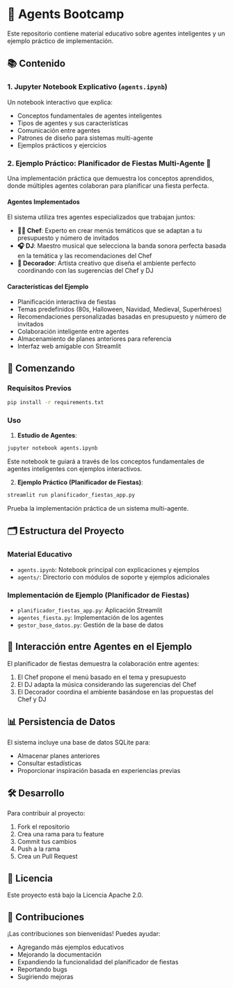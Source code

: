# 🤖 Agents Bootcamp

Este repositorio contiene material educativo sobre agentes inteligentes y un ejemplo práctico de implementación.

## 📚 Contenido

### 1. Jupyter Notebook Explicativo (`agents.ipynb`)
Un notebook interactivo que explica:
- Conceptos fundamentales de agentes inteligentes
- Tipos de agentes y sus características
- Comunicación entre agentes
- Patrones de diseño para sistemas multi-agente
- Ejemplos prácticos y ejercicios

### 2. Ejemplo Práctico: Planificador de Fiestas Multi-Agente 🎉

Una implementación práctica que demuestra los conceptos aprendidos, donde múltiples agentes colaboran para planificar una fiesta perfecta.

#### Agentes Implementados

El sistema utiliza tres agentes especializados que trabajan juntos:

- **👨‍🍳 Chef**: Experto en crear menús temáticos que se adaptan a tu presupuesto y número de invitados
- **🎧 DJ**: Maestro musical que selecciona la banda sonora perfecta basada en la temática y las recomendaciones del Chef
- **🎨 Decorador**: Artista creativo que diseña el ambiente perfecto coordinando con las sugerencias del Chef y DJ

#### Características del Ejemplo

- Planificación interactiva de fiestas
- Temas predefinidos (80s, Halloween, Navidad, Medieval, Superhéroes)
- Recomendaciones personalizadas basadas en presupuesto y número de invitados
- Colaboración inteligente entre agentes
- Almacenamiento de planes anteriores para referencia
- Interfaz web amigable con Streamlit

## 🚀 Comenzando

### Requisitos Previos

```bash
pip install -r requirements.txt
```

### Uso

1. **Estudio de Agentes**:
```bash
jupyter notebook agents.ipynb
```
Este notebook te guiará a través de los conceptos fundamentales de agentes inteligentes con ejemplos interactivos.

2. **Ejemplo Práctico (Planificador de Fiestas)**:
```bash
streamlit run planificador_fiestas_app.py
```
Prueba la implementación práctica de un sistema multi-agente.

## 🗂️ Estructura del Proyecto

### Material Educativo
- `agents.ipynb`: Notebook principal con explicaciones y ejemplos
- `agents/`: Directorio con módulos de soporte y ejemplos adicionales

### Implementación de Ejemplo (Planificador de Fiestas)
- `planificador_fiestas_app.py`: Aplicación Streamlit
- `agentes_fiesta.py`: Implementación de los agentes
- `gestor_base_datos.py`: Gestión de la base de datos

## 🤝 Interacción entre Agentes en el Ejemplo

El planificador de fiestas demuestra la colaboración entre agentes:

1. El Chef propone el menú basado en el tema y presupuesto
2. El DJ adapta la música considerando las sugerencias del Chef
3. El Decorador coordina el ambiente basándose en las propuestas del Chef y DJ

## 📊 Persistencia de Datos

El sistema incluye una base de datos SQLite para:
- Almacenar planes anteriores
- Consultar estadísticas
- Proporcionar inspiración basada en experiencias previas

## 🛠️ Desarrollo

Para contribuir al proyecto:

1. Fork el repositorio
2. Crea una rama para tu feature
3. Commit tus cambios
4. Push a la rama
5. Crea un Pull Request

## 📝 Licencia

Este proyecto está bajo la Licencia Apache 2.0.

## 🤝 Contribuciones

¡Las contribuciones son bienvenidas! Puedes ayudar:
- Agregando más ejemplos educativos
- Mejorando la documentación
- Expandiendo la funcionalidad del planificador de fiestas
- Reportando bugs
- Sugiriendo mejoras 